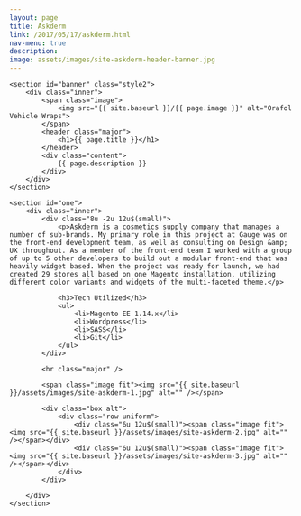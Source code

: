 ```yaml
---
layout: page
title: Askderm
link: /2017/05/17/askderm.html
nav-menu: true
description: 
image: assets/images/site-askderm-header-banner.jpg
---
```


<div id="main" class="alt">

	<section id="banner" class="style2">
	    <div class="inner">
	        <span class="image">
	            <img src="{{ site.baseurl }}/{{ page.image }}" alt="Orafol Vehicle Wraps">
	        </span>
	        <header class="major">
	            <h1>{{ page.title }}</h1>
	        </header>
	        <div class="content">
	            {{ page.description }}
	        </div>
	    </div>
	</section>

	<section id="one">
		<div class="inner">
			<div class="8u -2u 12u$(small)">
				<p>Askderm is a cosmetics supply company that manages a number of sub-brands. My primary role in this project at Gauge was on the front-end development team, as well as consulting on Design &amp; UX throughout. As a member of the front-end team I worked with a group of up to 5 other developers to build out a modular front-end that was heavily widget based. When the project was ready for launch, we had created 29 stores all based on one Magento installation, utilizing different color variants and widgets of the multi-faceted theme.</p>

				<h3>Tech Utilized</h3>
				<ul>
					<li>Magento EE 1.14.x</li>
					<li>Wordpress</li>
					<li>SASS</li>
					<li>Git</li>
				</ul>
			</div>

			<hr class="major" />

			<span class="image fit"><img src="{{ site.baseurl }}/assets/images/site-askderm-1.jpg" alt="" /></span>

			<div class="box alt">
				<div class="row uniform">
					<div class="6u 12u$(small)"><span class="image fit"><img src="{{ site.baseurl }}/assets/images/site-askderm-2.jpg" alt="" /></span></div>
					<div class="6u 12u$(small)"><span class="image fit"><img src="{{ site.baseurl }}/assets/images/site-askderm-3.jpg" alt="" /></span></div>
				</div>
			</div>

		</div>
	</section>

</div>
